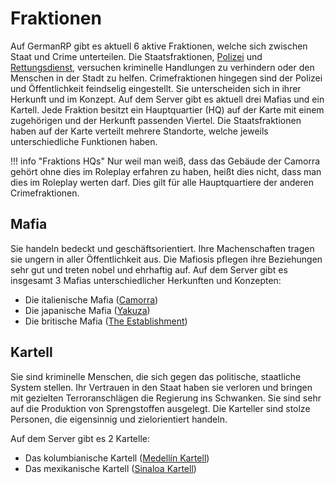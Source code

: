 # Fraktionen
Auf GermanRP gibt es aktuell 6 aktive Fraktionen, welche sich zwischen Staat und Crime unterteilen. Die Staatsfraktionen, [Polizei](polizei.md) und [Rettungsdienst](rettungsdienst.md), versuchen kriminelle Handlungen zu verhindern oder den Menschen in der Stadt zu helfen.
Crimefraktionen hingegen sind der Polizei und Öffentlichkeit feindselig eingestellt. Sie unterscheiden sich in ihrer Herkunft und im Konzept. 
Auf dem Server gibt es aktuell drei Mafias und ein Kartell.
Jede Fraktion besitzt ein Hauptquartier (HQ) auf der Karte mit einem zugehörigen und der Herkunft passenden Viertel. Die Staatsfraktionen haben auf der Karte verteilt mehrere Standorte, welche jeweils unterschiedliche Funktionen haben.

!!! info "Fraktions HQs"
    Nur weil man weiß, dass das Gebäude der Camorra gehört ohne dies im Roleplay erfahren zu haben, heißt dies nicht, dass man dies im Roleplay werten darf. 
    Dies gilt für alle Hauptquartiere der anderen Crimefraktionen.

## Mafia

Sie handeln bedeckt und geschäftsorientiert. Ihre Machenschaften tragen sie ungern in aller Öffentlichkeit aus. Die Mafiosis pflegen ihre Beziehungen sehr gut und treten nobel und ehrhaftig auf.
Auf dem Server gibt es insgesamt 3 Mafias unterschiedlicher Herkunften und Konzepten:

* Die italienische Mafia ([Camorra](camorra.md))
* Die japanische Mafia ([Yakuza](yakuza.md))
* Die britische Mafia ([The Establishment](the%20establishment.md)) 

## Kartell

Sie sind kriminelle Menschen, die sich gegen das politische, staatliche System stellen. Ihr Vertrauen in den Staat haben sie verloren und bringen mit gezielten Terroranschlägen die Regierung ins Schwanken. Sie sind sehr auf die Produktion von Sprengstoffen ausgelegt.
Die Karteller sind stolze Personen, die eigensinnig und zielorientiert handeln. 

Auf dem Server gibt es 2 Kartelle:
    
* Das kolumbianische Kartell ([Medellín Kartell](medellin%20kartell.md))
* Das mexikanische Kartell ([Sinaloa Kartell](sinaloa%20kartell.md))
    
